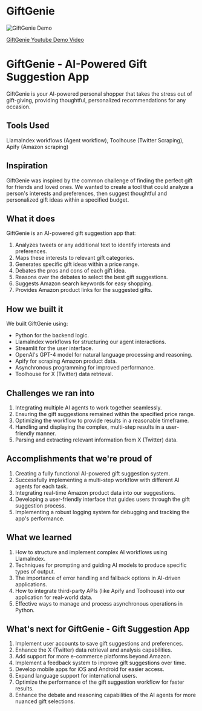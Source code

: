 # GiftGenie

![GiftGenie Demo](https://github.com/tanmesh/GiftGenie/blob/main/GiftGenieGif.gif?raw=true)

[GiftGenie Youtube Demo Video](https://www.youtube.com/watch?v=gI-o8OK9IpA)

# GiftGenie - AI-Powered Gift Suggestion App

GiftGenie is your AI-powered personal shopper that takes the stress out of gift-giving, providing thoughtful, personalized recommendations for any occasion.

## Tools Used
LlamaIndex workflows (Agent workflow), Toolhouse (Twitter Scraping), Apify (Amazon scraping)

## Inspiration
GiftGenie was inspired by the common challenge of finding the perfect gift for friends and loved ones. We wanted to create a tool that could analyze a person's interests and preferences, then suggest thoughtful and personalized gift ideas within a specified budget.

## What it does
GiftGenie is an AI-powered gift suggestion app that:

1. Analyzes tweets or any additional text to identify interests and preferences.
2. Maps these interests to relevant gift categories.
3. Generates specific gift ideas within a price range.
4. Debates the pros and cons of each gift idea.
5. Reasons over the debates to select the best gift suggestions.
6. Suggests Amazon search keywords for easy shopping.
7. Provides Amazon product links for the suggested gifts.

## How we built it
We built GiftGenie using:

- Python for the backend logic.
- LlamaIndex workflows for structuring our agent interactions.
- Streamlit for the user interface.
- OpenAI's GPT-4 model for natural language processing and reasoning.
- Apify for scraping Amazon product data.
- Asynchronous programming for improved performance.
- Toolhouse for X (Twitter) data retrieval.

## Challenges we ran into
1. Integrating multiple AI agents to work together seamlessly.
2. Ensuring the gift suggestions remained within the specified price range.
3. Optimizing the workflow to provide results in a reasonable timeframe.
4. Handling and displaying the complex, multi-step results in a user-friendly manner.
5. Parsing and extracting relevant information from X (Twitter) data.

## Accomplishments that we're proud of
1. Creating a fully functional AI-powered gift suggestion system.
2. Successfully implementing a multi-step workflow with different AI agents for each task.
3. Integrating real-time Amazon product data into our suggestions.
4. Developing a user-friendly interface that guides users through the gift suggestion process.
5. Implementing a robust logging system for debugging and tracking the app's performance.

## What we learned
1. How to structure and implement complex AI workflows using LlamaIndex.
2. Techniques for prompting and guiding AI models to produce specific types of output.
3. The importance of error handling and fallback options in AI-driven applications.
4. How to integrate third-party APIs (like Apify and Toolhouse) into our application for real-world data.
5. Effective ways to manage and process asynchronous operations in Python.

## What's next for GiftGenie - Gift Suggestion App
1. Implement user accounts to save gift suggestions and preferences.
2. Enhance the X (Twitter) data retrieval and analysis capabilities.
3. Add support for more e-commerce platforms beyond Amazon.
4. Implement a feedback system to improve gift suggestions over time.
5. Develop mobile apps for iOS and Android for easier access.
6. Expand language support for international users.
7. Optimize the performance of the gift suggestion workflow for faster results.
8. Enhance the debate and reasoning capabilities of the AI agents for more nuanced gift selections.
